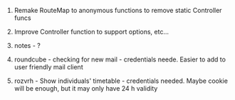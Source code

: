 1. Remake RouteMap to anonymous functions to remove static Controller funcs
2. Improve Controller function to support options, etc...

3. notes - ?
4. roundcube - checking for new mail - credentials neede. Easier to add to user friendly mail client
5. rozvrh - Show individuals' timetable - credentials needed. Maybe cookie will be enough, but it may only have 24 h validity
